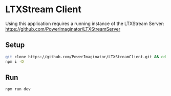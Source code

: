 # LTXStream Client

Using this application requires a running instance of the LTXStream Server: https://github.com/PowerImaginator/LTXStreamServer

## Setup

```sh
git clone https://github.com/PowerImaginator/LTXStreamClient.git && cd LTXStreamClient
npm i -D
```

## Run

```sh
npm run dev
```
